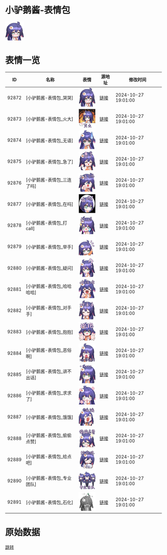# 小驴鹅酱-表情包

<img src="./cover.png" height="60" alt="cover" />

# 表情一览

|ID|名称|表情|源地址|修改时间|
|----|----|----|----|----|
|92872|[小驴鹅酱-表情包_哭哭]|<img src="./pic/092872_%5B小驴鹅酱-表情包_哭哭%5D.png" height="60" alt="哭哭"/>|[链接](https://i0.hdslb.com/bfs/garb/a8eb37d0bc97659b2ab2cb43b455f444caa26720.png)|2024-10-27 19:01:00|
|92873|[小驴鹅酱-表情包_火大]|<img src="./pic/092873_%5B小驴鹅酱-表情包_火大%5D.png" height="60" alt="火大"/>|[链接](https://i0.hdslb.com/bfs/garb/d8af1ee9261854b7e32b853784cf7695609f9173.png)|2024-10-27 19:01:00|
|92874|[小驴鹅酱-表情包_无语]|<img src="./pic/092874_%5B小驴鹅酱-表情包_无语%5D.png" height="60" alt="无语"/>|[链接](https://i0.hdslb.com/bfs/garb/4736e378ea483ab1cdc695cb75f00cbba5da383c.png)|2024-10-27 19:01:00|
|92875|[小驴鹅酱-表情包_急了]|<img src="./pic/092875_%5B小驴鹅酱-表情包_急了%5D.png" height="60" alt="急了"/>|[链接](https://i0.hdslb.com/bfs/garb/16d06d27be407ef58937039fa7369b03b3a176d8.png)|2024-10-27 19:01:00|
|92876|[小驴鹅酱-表情包_三连了吗]|<img src="./pic/092876_%5B小驴鹅酱-表情包_三连了吗%5D.png" height="60" alt="三连了吗"/>|[链接](https://i0.hdslb.com/bfs/garb/ea1ba54f388d7a694def9c27ddcb2667883460a3.png)|2024-10-27 19:01:00|
|92877|[小驴鹅酱-表情包_在吗]|<img src="./pic/092877_%5B小驴鹅酱-表情包_在吗%5D.png" height="60" alt="在吗"/>|[链接](https://i0.hdslb.com/bfs/garb/becbca6311ae7ad2f65160faf9830ab8fa486280.png)|2024-10-27 19:01:00|
|92878|[小驴鹅酱-表情包_打call]|<img src="./pic/092878_%5B小驴鹅酱-表情包_打call%5D.png" height="60" alt="打call"/>|[链接](https://i0.hdslb.com/bfs/garb/50b6b6dcd58cea270e430db1ba8c74c13ba24eff.png)|2024-10-27 19:01:00|
|92879|[小驴鹅酱-表情包_举手]|<img src="./pic/092879_%5B小驴鹅酱-表情包_举手%5D.png" height="60" alt="举手"/>|[链接](https://i0.hdslb.com/bfs/garb/4a454a4ce60f9b14adf302c41c83efa3be1528ff.png)|2024-10-27 19:01:00|
|92880|[小驴鹅酱-表情包_疑问]|<img src="./pic/092880_%5B小驴鹅酱-表情包_疑问%5D.png" height="60" alt="疑问"/>|[链接](https://i0.hdslb.com/bfs/garb/7927ed472ddecc7b73139da9aee22708548e909a.png)|2024-10-27 19:01:00|
|92881|[小驴鹅酱-表情包_哈哈哈哈]|<img src="./pic/092881_%5B小驴鹅酱-表情包_哈哈哈哈%5D.png" height="60" alt="哈哈哈哈"/>|[链接](https://i0.hdslb.com/bfs/garb/ec7afd403755eacdf43641b845c6586b51822046.png)|2024-10-27 19:01:00|
|92882|[小驴鹅酱-表情包_对手手]|<img src="./pic/092882_%5B小驴鹅酱-表情包_对手手%5D.png" height="60" alt="对手手"/>|[链接](https://i0.hdslb.com/bfs/garb/dcc045de0768266bc426eaf5f22a162aa84ff9a8.png)|2024-10-27 19:01:00|
|92883|[小驴鹅酱-表情包_抱抱]|<img src="./pic/092883_%5B小驴鹅酱-表情包_抱抱%5D.png" height="60" alt="抱抱"/>|[链接](https://i0.hdslb.com/bfs/garb/60f147b2dd7325e24c165c222422cdf75b3aba22.png)|2024-10-27 19:01:00|
|92884|[小驴鹅酱-表情包_恶俗啊]|<img src="./pic/092884_%5B小驴鹅酱-表情包_恶俗啊%5D.png" height="60" alt="恶俗啊"/>|[链接](https://i0.hdslb.com/bfs/garb/db5fdee4aab3474e24a6acf62fe3c920d9e56716.png)|2024-10-27 19:01:00|
|92885|[小驴鹅酱-表情包_讲不出话]|<img src="./pic/092885_%5B小驴鹅酱-表情包_讲不出话%5D.png" height="60" alt="讲不出话"/>|[链接](https://i0.hdslb.com/bfs/garb/c42378c359c53439a8f1f95514983c6300b87b7c.png)|2024-10-27 19:01:00|
|92886|[小驴鹅酱-表情包_求求了]|<img src="./pic/092886_%5B小驴鹅酱-表情包_求求了%5D.png" height="60" alt="求求了"/>|[链接](https://i0.hdslb.com/bfs/garb/81a40ec86bda1e6702fa40733d474264f1d9b202.png)|2024-10-27 19:01:00|
|92887|[小驴鹅酱-表情包_饿饿]|<img src="./pic/092887_%5B小驴鹅酱-表情包_饿饿%5D.png" height="60" alt="饿饿"/>|[链接](https://i0.hdslb.com/bfs/garb/e3ffb9cfeae652a77038a766880e25ab22446b78.png)|2024-10-27 19:01:00|
|92888|[小驴鹅酱-表情包_偷偷点赞]|<img src="./pic/092888_%5B小驴鹅酱-表情包_偷偷点赞%5D.png" height="60" alt="偷偷点赞"/>|[链接](https://i0.hdslb.com/bfs/garb/4cb5b8012b7fa632d8222ddb0f91d20a32136fef.png)|2024-10-27 19:01:00|
|92889|[小驴鹅酱-表情包_给点吧]|<img src="./pic/092889_%5B小驴鹅酱-表情包_给点吧%5D.png" height="60" alt="给点吧"/>|[链接](https://i0.hdslb.com/bfs/garb/79b4234d4ad9dbf031ff9e1c8a574910ebd5c214.png)|2024-10-27 19:01:00|
|92890|[小驴鹅酱-表情包_专业团队]|<img src="./pic/092890_%5B小驴鹅酱-表情包_专业团队%5D.png" height="60" alt="专业团队"/>|[链接](https://i0.hdslb.com/bfs/garb/b937bbb8903e09dbc13e82a28748d73f5d9ad038.png)|2024-10-27 19:01:00|
|92891|[小驴鹅酱-表情包_石化]|<img src="./pic/092891_%5B小驴鹅酱-表情包_石化%5D.png" height="60" alt="石化"/>|[链接](https://i0.hdslb.com/bfs/garb/7c0be5cd410f22cbfb1a5d303f09ceceb641932d.png)|2024-10-27 19:01:00|

# 原始数据

[跳转](./raw.json)

